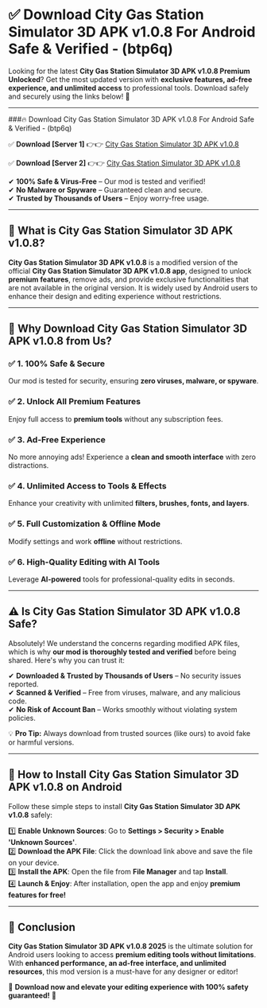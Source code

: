 
# ✅ Download City Gas Station Simulator 3D APK v1.0.8 For Android Safe & Verified -  (btp6q) 

Looking for the latest **City Gas Station Simulator 3D APK v1.0.8 Premium Unlocked**? Get the most updated version with **exclusive features, ad-free experience, and unlimited access** to professional tools. Download safely and securely using the links below! 🚀  

---

###🔥 Download City Gas Station Simulator 3D APK v1.0.8 For Android Safe & Verified -  (btp6q)  

✅ **Download [Server 1]** 👉👉 [City Gas Station Simulator 3D APK v1.0.8 ](https://apkcomod.com?title=City_Gas_Station_Simulator_3D_APK_v1.0.8)  

✅ **Download [Server 2]** 👉👉 [City Gas Station Simulator 3D APK v1.0.8 ](https://apkcomod.com?title=City_Gas_Station_Simulator_3D_APK_v1.0.8)  

✔ **100% Safe & Virus-Free** – Our mod is tested and verified!  
✔ **No Malware or Spyware** – Guaranteed clean and secure.  
✔ **Trusted by Thousands of Users** – Enjoy worry-free usage.  

---

## 📌 What is City Gas Station Simulator 3D APK v1.0.8?  

**City Gas Station Simulator 3D APK v1.0.8** is a modified version of the official **City Gas Station Simulator 3D APK v1.0.8 app**, designed to unlock **premium features**, remove ads, and provide exclusive functionalities that are not available in the original version. It is widely used by Android users to enhance their design and editing experience without restrictions.  

---

## 🌟 Why Download City Gas Station Simulator 3D APK v1.0.8 from Us?  

### ✅ 1. 100% Safe & Secure  
Our mod is tested for security, ensuring **zero viruses, malware, or spyware**.  

### ✅ 2. Unlock All Premium Features  
Enjoy full access to **premium tools** without any subscription fees.  

### ✅ 3. Ad-Free Experience  
No more annoying ads! Experience a **clean and smooth interface** with zero distractions.  

### ✅ 4. Unlimited Access to Tools & Effects  
Enhance your creativity with unlimited **filters, brushes, fonts, and layers**.  

### ✅ 5. Full Customization & Offline Mode  
Modify settings and work **offline** without restrictions.  

### ✅ 6. High-Quality Editing with AI Tools  
Leverage **AI-powered** tools for professional-quality edits in seconds.  

---

## ⚠️ Is City Gas Station Simulator 3D APK v1.0.8 Safe?  

Absolutely! We understand the concerns regarding modified APK files, which is why **our mod is thoroughly tested and verified** before being shared. Here's why you can trust it:  

✔ **Downloaded & Trusted by Thousands of Users** – No security issues reported.  
✔ **Scanned & Verified** – Free from viruses, malware, and any malicious code.  
✔ **No Risk of Account Ban** – Works smoothly without violating system policies.  

💡 **Pro Tip:** Always download from trusted sources (like ours) to avoid fake or harmful versions.  

---

## 📲 How to Install City Gas Station Simulator 3D APK v1.0.8 on Android  

Follow these simple steps to install **City Gas Station Simulator 3D APK v1.0.8** safely:  

1️⃣ **Enable Unknown Sources**: Go to **Settings > Security > Enable 'Unknown Sources'**.  
2️⃣ **Download the APK File**: Click the download link above and save the file on your device.  
3️⃣ **Install the APK**: Open the file from **File Manager** and tap **Install**.  
4️⃣ **Launch & Enjoy**: After installation, open the app and enjoy **premium features for free!**  

---

## 🚀 Conclusion  

**City Gas Station Simulator 3D APK v1.0.8 2025** is the ultimate solution for Android users looking to access **premium editing tools without limitations**. With **enhanced performance, an ad-free interface, and unlimited resources**, this mod version is a must-have for any designer or editor!  

🔻 **Download now and elevate your editing experience with 100% safety guaranteed!** 🔻  
